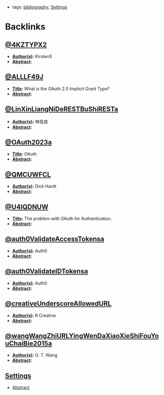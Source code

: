 - tags: [bibliography](<bibliography.md>), [Settings](<Settings.md>)

# Backlinks
## [@4KZTYPX2](<@4KZTYPX2.md>)
- **[Author(s)](<Author(s).md>):** KirstenS
- **[Abstract](<Abstract.md>):**

## [@ALLLF49J](<@ALLLF49J.md>)
- **[Title](<Title.md>):** What is the OAuth 2.0 Implicit Grant Type?
- **[Abstract](<Abstract.md>):**

## [@LinXinLiangNiDeRESTBuShiRESTa](<@LinXinLiangNiDeRESTBuShiRESTa.md>)
- **[Author(s)](<Author(s).md>):** 林信良
- **[Abstract](<Abstract.md>):**

## [@OAuth2023a](<@OAuth2023a.md>)
- **[Title](<Title.md>):** OAuth
- **[Abstract](<Abstract.md>):**

## [@QMCUWFCL](<@QMCUWFCL.md>)
- **[Author(s)](<Author(s).md>):** Dick Hardt
- **[Abstract](<Abstract.md>):**

## [@U4IQDNUW](<@U4IQDNUW.md>)
- **[Title](<Title.md>):** The problem with OAuth for Authentication.
- **[Abstract](<Abstract.md>):**

## [@auth0ValidateAccessTokensa](<@auth0ValidateAccessTokensa.md>)
- **[Author(s)](<Author(s).md>):** Auth0
- **[Abstract](<Abstract.md>):**

## [@auth0ValidateIDTokensa](<@auth0ValidateIDTokensa.md>)
- **[Author(s)](<Author(s).md>):** Auth0
- **[Abstract](<Abstract.md>):**

## [@creativeUnderscoreAllowedURL](<@creativeUnderscoreAllowedURL.md>)
- **[Author(s)](<Author(s).md>):** R Creative
- **[Abstract](<Abstract.md>):**

## [@wangWangZhiURLYingWenDaXiaoXieShiFouYouChaiBie2015a](<@wangWangZhiURLYingWenDaXiaoXieShiFouYouChaiBie2015a.md>)
- **[Author(s)](<Author(s).md>):** G. T. Wang
- **[Abstract](<Abstract.md>):**

## [Settings](<Settings.md>)
- [Abstract](<Abstract.md>)

